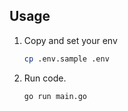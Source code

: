 ## Usage
1. Copy and set your env
    ```zsh
    cp .env.sample .env
    ```

2. Run code.
    ```zsh
    go run main.go
    ```

